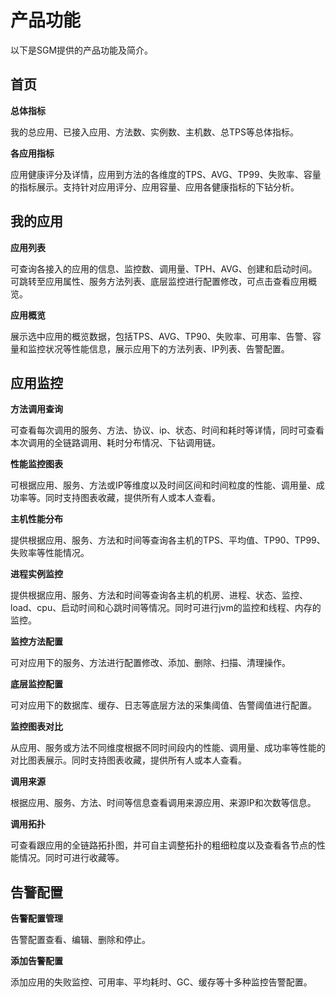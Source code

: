# 产品功能

以下是SGM提供的产品功能及简介。

## 首页

**总体指标**

我的总应用、已接入应用、方法数、实例数、主机数、总TPS等总体指标。

**各应用指标**

应用健康评分及详情，应用到方法的各维度的TPS、AVG、TP99、失败率、容量的指标展示。支持针对应用评分、应用容量、应用各健康指标的下钻分析。

## 我的应用

**应用列表**

可查询各接入的应用的信息、监控数、调用量、TPH、AVG、创建和启动时间。可跳转至应用属性、服务方法列表、底层监控进行配置修改，可点击查看应用概览。

**应用概览**

展示选中应用的概览数据，包括TPS、AVG、TP90、失败率、可用率、告警、容量和监控状况等性能信息，展示应用下的方法列表、IP列表、告警配置。

## 应用监控

**方法调用查询**

可查看每次调用的服务、方法、协议、ip、状态、时间和耗时等详情，同时可查看本次调用的全链路调用、耗时分布情况、下钻调用链。

**性能监控图表**

可根据应用、服务、方法或IP等维度以及时间区间和时间粒度的性能、调用量、成功率等。同时支持图表收藏，提供所有人或本人查看。

**主机性能分布**

提供根据应用、服务、方法和时间等查询各主机的TPS、平均值、TP90、TP99、失败率等性能情况。

**进程实例监控**

提供根据应用、服务、方法和时间等查询各主机的机房、进程、状态、监控、load、cpu、启动时间和心跳时间等情况。同时可进行jvm的监控和线程、内存的监控。


**监控方法配置**

可对应用下的服务、方法进行配置修改、添加、删除、扫描、清理操作。

**底层监控配置**

可对应用下的数据库、缓存、日志等底层方法的采集阈值、告警阈值进行配置。

**监控图表对比**

从应用、服务或方法不同维度根据不同时间段内的性能、调用量、成功率等性能的对比图表展示。同时支持图表收藏，提供所有人或本人查看。

**调用来源**

根据应用、服务、方法、时间等信息查看调用来源应用、来源IP和次数等信息。

**调用拓扑**

可查看跟应用的全链路拓扑图，并可自主调整拓扑的粗细粒度以及查看各节点的性能情况。同时可进行收藏等。

## 告警配置

**告警配置管理**

告警配置查看、编辑、删除和停止。

**添加告警配置**

添加应用的失败监控、可用率、平均耗时、GC、缓存等十多种监控告警配置。